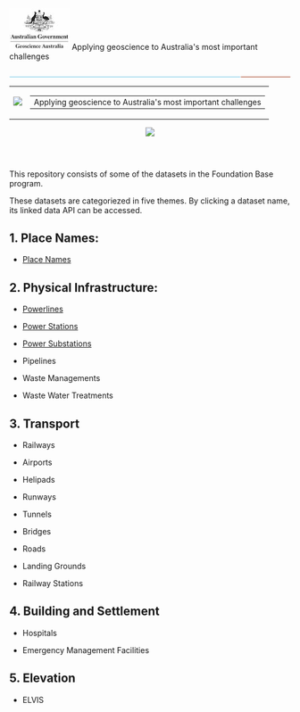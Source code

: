 
![Geoscience Australia](./images/GA.jpg)  Applying geoscience to Australia's most important challenges

![Geoscience Australia](./images/lo.jpg)
  
<header>
    <div id="header">
      <table>
        <tr>
          <td>
            <img id="ga-logo" src="{{ url_for('images', filename = 'ga.jpg') }}" />
          </td>
          <td>
            <table>
              <tr>
                <td id="quote">
                  <span id="quote">Applying geoscience to Australia's most important challenges</span>
                </td>
              </tr>
            </table>
          </td>
        </tr>
      </table>
      <div id="ga-colour-strip-container">
        <img id="ga-colour-strip" src="{{ url_for('images', filename = 'lo.jpg') }}" />
      </div>
    </div>

</header>

This repository consists of some of the datasets in the Foundation Base program.

These datasets are categoriezed in five themes. By clicking a dataset name, its linked data API can be accessed.  

## 1. Place Names:

- [Place Names](https://linked.data.gov.au/dataset/placenames)

## 2. Physical Infrastructure:
 
- [Powerlines](http://ec2-13-211-149-56.ap-southeast-2.compute.amazonaws.com/FSDF-power-dataset/power_lines)

- [Power Stations](http://ec2-13-211-149-56.ap-southeast-2.compute.amazonaws.com/FSDF-power-dataset/power_stations)

- [Power Substations](http://ec2-13-211-149-56.ap-southeast-2.compute.amazonaws.com/FSDF-power-dataset/power_substations)

- Pipelines

- Waste Managements

- Waste Water Treatments

## 3. Transport

- Railways

- Airports

- Helipads

- Runways

- Tunnels

- Bridges

- Roads

- Landing Grounds

- Railway Stations

## 4. Building and Settlement

- Hospitals

- Emergency Management Facilities

## 5. Elevation

- ELVIS


